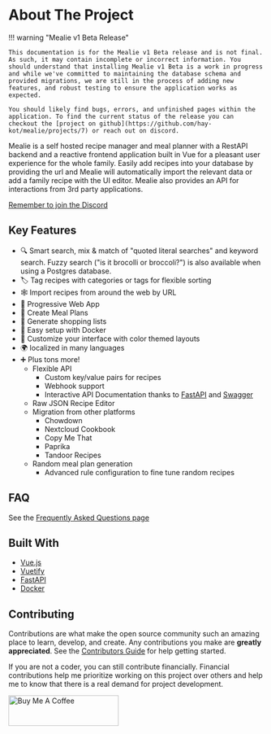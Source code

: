 # About The Project

!!! warning "Mealie v1 Beta Release"

    This documentation is for the Mealie v1 Beta release and is not final. As such, it may contain incomplete or incorrect information. You should understand that installing Mealie v1 Beta is a work in progress and while we've committed to maintaining the database schema and provided migrations, we are still in the process of adding new features, and robust testing to ensure the application works as expected.

    You should likely find bugs, errors, and unfinished pages within the application. To find the current status of the release you can checkout the [project on github](https://github.com/hay-kot/mealie/projects/7) or reach out on discord.

Mealie is a self hosted recipe manager and meal planner with a RestAPI backend and a reactive frontend application built in Vue for a pleasant user experience for the whole family. Easily add recipes into your database by providing the url and Mealie will automatically import the relevant data or add a family recipe with the UI editor. Mealie also provides an API for interactions from 3rd party applications.

[Remember to join the Discord](https://discord.gg/QuStdQGSGK)

## Key Features

- 🔍 Smart search, mix & match of "quoted literal searches" and keyword search. Fuzzy search ("is it brocolli or broccoli?") is also available when using a Postgres database.
- 🏷️ Tag recipes with categories or tags for flexible sorting
- 🕸 Import recipes from around the web by URL
- 📱 Progressive Web App
- 📆 Create Meal Plans
- 🛒 Generate shopping lists
- 🐳 Easy setup with Docker
- 🎨 Customize your interface with color themed layouts
- 🌍 localized in many languages
- ➕ Plus tons more!
  - Flexible API
    - Custom key/value pairs for recipes
    - Webhook support
    - Interactive API Documentation thanks to [FastAPI](https://fastapi.tiangolo.com/) and [Swagger](https://petstore.swagger.io/)
  - Raw JSON Recipe Editor
  - Migration from other platforms
    - Chowdown
    - Nextcloud Cookbook
    - Copy Me That
    - Paprika
    - Tandoor Recipes
  - Random meal plan generation
    - Advanced rule configuration to fine tune random recipes

## FAQ

See the [Frequently Asked Questions page](./faq.md)

## Built With

- [Vue.js](https://vuejs.org/)
- [Vuetify](https://vuetifyjs.com/en/)
- [FastAPI](https://fastapi.tiangolo.com/)
- [Docker](https://www.docker.com/)

<!-- CONTRIBUTING -->

## Contributing

Contributions are what make the open source community such an amazing place to learn, develop, and create. Any contributions you make are **greatly appreciated**. See the [Contributors Guide](../../contributors/non-coders.md) for help getting started.

If you are not a coder, you can still contribute financially. Financial contributions help me prioritize working on this project over others and help me to know that there is a real demand for project development.

<a href="https://www.buymeacoffee.com/haykot" target="_blank"><img src="https://cdn.buymeacoffee.com/buttons/v2/default-green.png" alt="Buy Me A Coffee" style="height: 60px !important;width: 217px !important;" ></a>
